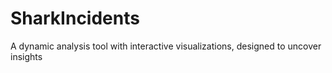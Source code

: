# SharkIncidents
 A dynamic analysis tool with interactive visualizations, designed to uncover insights
